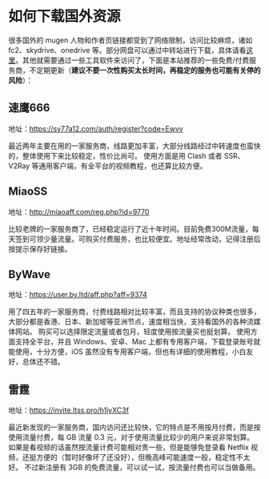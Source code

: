 # 如何下载国外资源

很多国外的 mugen 人物和作者页链接都受到了网络限制，访问比较麻烦，诸如 fc2、skydrive、onedrive 等。部分网盘可以通过中转站进行下载，具体请看[这里](https://qxmugen.com/portal/8)。其他就需要通过一些工具软件来访问了，下面是本站推荐的一些免费/付费服务商，不定期更新（**建议不要一次性购买太长时间，再稳定的服务也可能有关停的风险**）：

## 速鹰666

地址：<a href="https://sy77a12.com/auth/register?code=Ewvv" target="_blank">https://sy77a12.com/auth/register?code=Ewvv</a>

最近两年主要在用的一家服务商，线路更加丰富，大部分线路经过中转速度也蛮快的，整体使用下来比较稳定，性价比尚可。
使用方面是用 Clash 或者 SSR、V2Ray 等通用客户端，有全平台的视频教程，也还算比较方便。

## MiaoSS

地址：<a href="http://miaoaff.com/reg.php?id=9770" target="__blank">http://miaoaff.com/reg.php?id=9770</a>

比较老牌的一家服务商了，已经稳定运行了近十年时间。目前免费300M流量，每天签到可领少量流量。可购买付费服务，也比较便宜。地址经常改动，记得注册后按提示保存好链接。

## ByWave

地址：<a href="https://user.by.ltd/aff.php?aff=9374" target="__blank">https://user.by.ltd/aff.php?aff=9374</a>

用了四五年的一家服务商，付费线路相对比较丰富，而且支持的协议种类也很多，大部分都是香港、日本、新加坡等亚洲节点，速度相当快，支持看国外的各种流媒体网站。
购买可以选择限定流量或者包月，轻度使用按流量买也挺划算。
使用方面支持全平台，并且 Windows、安卓、Mac 上都有专用客户端，下载登录账号就能使用，十分方便，iOS 虽然没有专用客户端，但也有详细的使用教程，小白友好，总体还不错。

## 雷霆

地址：<a href="https://invite.ltss.pro/h1iyXC3f" target="__blank">https://invite.ltss.pro/h1iyXC3f</a>

最近新发现的一家服务商，国内访问还比较快，它的特点是不用按月付费，而是按使用流量付费，每 GB 流量 0.3 元，对于使用流量比较少的用户来说非常划算。
如果是看视频的话虽然按流量计费可能相对贵一些，但是能够免登录看 Netflix 视频，还挺方便的（暂时好像坏了还没好），但晚高峰可能速度一般，稳定性不太好。
不过新注册有 3GB 的免费流量，可以试一试，按流量付费也可以当做备用。
